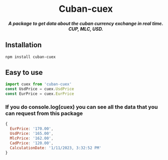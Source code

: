 <h1 align="center">Cuban-cuex</h1>
<h5 align="center">A package to get data about the cuban currency exchange in real time. CUP, MLC, USD.</h5>


## Installation
`npm install cuban-cuex`

## Easy to use
```js
import cuex from 'cuban-cuex'
const UsdPrice = cuex.UsdPrice
const EurPrice = cuex.EurPrice
```
### If you do console.log(cuex) you can see all the data that you can request from this package
```js
{
  EurPrice: '170.00',
  UsdPrice: '165.00',
  MlcPrice: '162.00',
  CadPrice: '120.00',
  CalculationDate: '1/11/2023, 3:32:52 PM'
}
```
